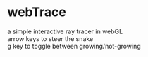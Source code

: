 # webTrace
a simple interactive ray tracer in webGL  
arrow keys to steer the snake  
g key to toggle between growing/not-growing
